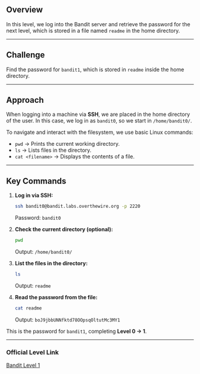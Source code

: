 
## Overview

In this level, we log into the Bandit server and retrieve the password for the next level, which is stored in a file named `readme` in the home directory.

---
## Challenge

Find the password for `bandit1`, which is stored in `readme` inside the home directory.

---
## Approach

When logging into a machine via **SSH**, we are placed in the home directory of the user. In this case, we log in as `bandit0`, so we start in `/home/bandit0/`.

To navigate and interact with the filesystem, we use basic Linux commands:

- `pwd` → Prints the current working directory.
- `ls` → Lists files in the directory.
- `cat <filename>` → Displays the contents of a file.

---
## Key Commands

1. **Log in via SSH:**
    
    ```bash
    ssh bandit0@bandit.labs.overthewire.org -p 2220
    ```
    
    Password: `bandit0`
    
2. **Check the current directory (optional):**
    
    ```bash
    pwd
    ```
    
    Output: `/home/bandit0/`
    
3. **List the files in the directory:**
    
    ```bash
    ls
    ```
    
    Output: `readme`
    
4. **Read the password from the file:**
    
    ```bash
    cat readme
    ```
    
    Output: `boJ9jbbUNNfktd78OOpsqOltutMc3MY1`
    

This is the password for `bandit1`, completing **Level 0 → 1**.

---
### Official Level Link

[Bandit Level 1](https://overthewire.org/wargames/bandit/bandit1.html)
